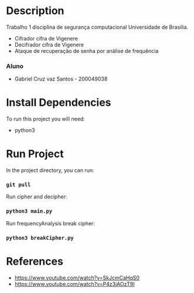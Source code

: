 # Description

Trabalho 1 disciplina de segurança computacional Universidade de Brasília.

- Cifrador cifra de Vigenere
- Decifrador cifra de Vigenere
- Ataque de recuperação de senha por análise de frequência

### Aluno

- Gabriel Cruz vaz Santos - 200049038

# Install Dependencies

To run this project you will need:

- python3

# Run Project

In the project directory, you can run:

### `git pull`

Run cipher and decipher:

### `python3 main.py`

Run frequencyAnalysis break cipher:

### `python3 breakCipher.py`

# References

- https://www.youtube.com/watch?v=SkJcmCaHqS0
- https://www.youtube.com/watch?v=P4z3jAOzT9I
